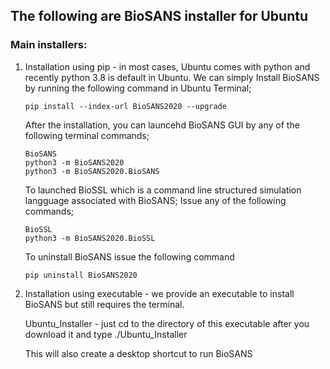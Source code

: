 ## The following are BioSANS installer for Ubuntu

### Main installers:

1) Installation using pip - in most cases, Ubuntu comes with python and recently python 3.8 is default in Ubuntu.
   We can simply Install BioSANS by running the following command in Ubuntu Terminal;

       pip install --index-url BioSANS2020 --upgrade
	   
   After the installation, you can launcehd BioSANS GUI by any of the following terminal commands;
	   
	   BioSANS 
	   python3 -m BioSANS2020
	   python3 -m BioSANS2020.BioSANS 
	   
   To launched BioSSL which is a command line structured simulation langguage associated with BioSANS;
   Issue any of the following commands;
	   
	   BioSSL 
	   python3 -m BioSANS2020.BioSSL

   To uninstall BioSANS issue the following command

       pip uninstall BioSANS2020
	   
2) Installation using executable - we provide an executable to install BioSANS but still requires the terminal.

   Ubuntu_Installer - just cd to the directory of this executable after you download it and type ./Ubuntu_Installer
   
   This will also create a desktop shortcut to run BioSANS
